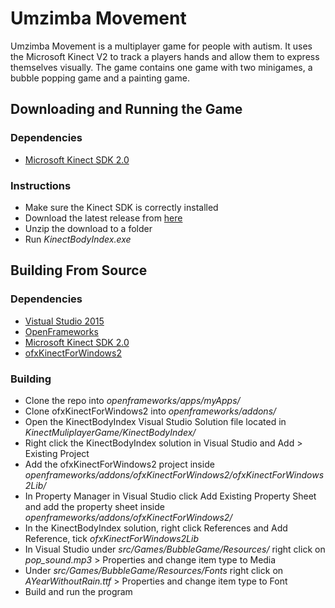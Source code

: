 # Umzimba Movement
Umzimba Movement is a multiplayer game for people with autism. It uses the Microsoft Kinect V2 to track a players hands and allow them to express themselves visually.
The game contains one game with two minigames, a bubble popping game and a painting game.

## Downloading and Running the Game
### Dependencies
* [Microsoft Kinect SDK 2.0](https://www.microsoft.com/en-us/download/details.aspx?id=44561)

### Instructions
* Make sure the Kinect SDK is correctly installed
* Download the latest release from [here](https://github.com/Seanie96/KinectMultiplayerGame/releases)
* Unzip the download to a folder
* Run *KinectBodyIndex.exe*

## Building From Source
### Dependencies
* [Vistual Studio 2015](https://www.visualstudio.com/downloads/)
* [OpenFrameworks](https://github.com/openframeworks/openFrameworks)
* [Microsoft Kinect SDK 2.0](https://www.microsoft.com/en-us/download/details.aspx?id=44561)
* [ofxKinectForWindows2](https://github.com/elliotwoods/ofxKinectForWindows2)

### Building
* Clone the repo into *openframeworks/apps/myApps/*
* Clone ofxKinectForWindows2 into *openframeworks/addons/*
* Open the KinectBodyIndex Visual Studio Solution file located in *KinectMuliplayerGame/KinectBodyIndex/*
* Right click the KinectBodyIndex solution in Visual Studio and Add > Existing Project
* Add the ofxKinectForWindows2 project inside *openframeworks/addons/ofxKinectForWindows2/ofxKinectForWindows2Lib/*
* In Property Manager in Visual Studio click Add Existing Property Sheet and add the property sheet inside *openframeworks/addons/ofxKinectForWindows2/*
* In the KinectBodyIndex solution, right click References and Add Reference, tick *ofxKinectForWindows2Lib*
* In Visual Studio under *src/Games/BubbleGame/Resources/* right click on *pop_sound.mp3* > Properties and change item type to Media
* Under *src/Games/BubbleGame/Resources/Fonts* right click on *AYearWithoutRain.ttf* > Properties and change item type to Font
* Build and run the program
